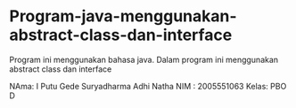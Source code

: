 # Program-java-menggunakan-abstract-class-dan-interface
Program ini menggunakan bahasa java. Dalam program ini menggunakan abstract class dan interface

NAma: I Putu Gede Suryadharma Adhi Natha
NIM : 2005551063
Kelas: PBO D
